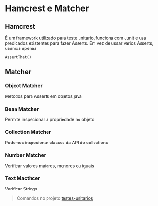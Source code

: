 # Hamcrest e Matcher

## Hamcrest

É um framework utilizado para teste unitario, funciona com Junit e usa predicados existentes para fazer Asserts. Em vez de ussar varios Asserts, usamos apenas

```
AssertThat()
```
## Matcher

### Object Matcher

Metodos para Asserts em objetos java

### Bean Matcher

Permite inspecionar a propriedade no objeto.

### Collection Matcher

Podemos inspecionar classes da API de collections

### Number Matcher

Verificar valores maiores, menores ou iguais

### Text Macthcer

Verificar Strings

> Comandos no projeto [testes-unitarios](https://github.com/OtavioKoike/DIO-Bootcamp-Inter-Java-Developer/tree/master/Projetos/testes-unitarios)